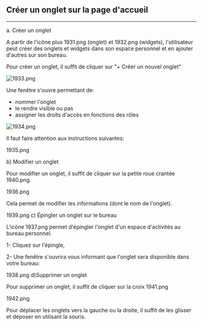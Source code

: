 ## Créer un onglet sur la page d'accueil

---

a. Créer un onglet

A partir de l'icône plus 1931.png (onglet) et 1932.png (widgets), l'utilisateur peut créer des onglets et widgets dans son espace personnel et en ajouter d'autres sur son bureau.

Pour créer un onglet, il suffit de cliquer sur "+ Créer un nouvel onglet"

![1933.png](http://www.claroline.net/uploads/custom/images/1933.png)

Une fenêtre s'ouvre permettant de:

* nommer l'onglet
* le rendre visible ou pas
* assigner les droits d'accès en fonctions des rôles

![1934.png](http://www.claroline.net/uploads/custom/images/1934.png)

Il faut faire attention aux instructions suivantes:

1935.png

b) Modifier un onglet

Pour modifier un onglet, il suffit de cliquer sur la petite roue crantée 1940.png.

1936.png

Cela permet de modifier les informations (dont le nom de l'onglet).

1939.png
c) Épingler un onglet sur le bureau

L'icône 1937.png permet d'épingler l'onglet d'un espace d'activités au bureau personnel.

1- Cliquez sur l'épingle,

2- Une fenêtre s'ouvrira  vous informant que l'onglet sera disponible dans votre bureau:

1938.png
d)Supprimer un onglet

Pour supprimer un onglet, il suffit de cliquer sur la croix 1941.png

1942.png

Pour déplacer les onglets vers la gauche ou la droite, il suffit de les glisser et déposer en utilisant la souris.
